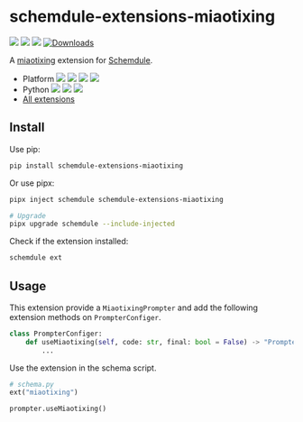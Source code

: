 # schemdule-extensions-miaotixing

![](https://github.com/StardustDL/schemdule/workflows/CI/badge.svg) ![](https://img.shields.io/github/license/StardustDL/schemdule.svg) [![](https://img.shields.io/pypi/v/schemdule-extensions-miaotixing.svg?logo=pypi)](https://pypi.org/project/schemdule-extensions-miaotixing/) [![Downloads](https://pepy.tech/badge/schemdule-extensions-miaotixing)](https://pepy.tech/project/schemdule-extensions-miaotixing)

A [miaotixing](https://miaotixing.com/) extension for 
[Schemdule](https://github.com/StardustDL/schemdule).

- Platform ![](https://img.shields.io/badge/Linux-yes-success?logo=linux) ![](https://img.shields.io/badge/Windows-yes-success?logo=windows) ![](https://img.shields.io/badge/MacOS-yes-success?logo=apple) ![](https://img.shields.io/badge/BSD-yes-success?logo=freebsd)
- Python ![](https://img.shields.io/pypi/implementation/schemdule.svg?logo=pypi) ![](https://img.shields.io/pypi/pyversions/schemdule.svg?logo=pypi) ![](https://img.shields.io/pypi/wheel/schemdule.svg?logo=pypi)
- [All extensions](https://pypi.org/search/?q=schemdule)

## Install

Use pip:

```sh
pip install schemdule-extensions-miaotixing
```

Or use pipx:

```sh
pipx inject schemdule schemdule-extensions-miaotixing

# Upgrade
pipx upgrade schemdule --include-injected
```

Check if the extension installed:

```sh
schemdule ext
```



## Usage

This extension provide a `MiaotixingPrompter` and add the following extension methods on `PrompterConfiger`.

```python
class PrompterConfiger:
    def useMiaotixing(self, code: str, final: bool = False) -> "PrompterConfiger":
        ...
```

Use the extension in the schema script.

```python
# schema.py
ext("miaotixing")

prompter.useMiaotixing()
```

